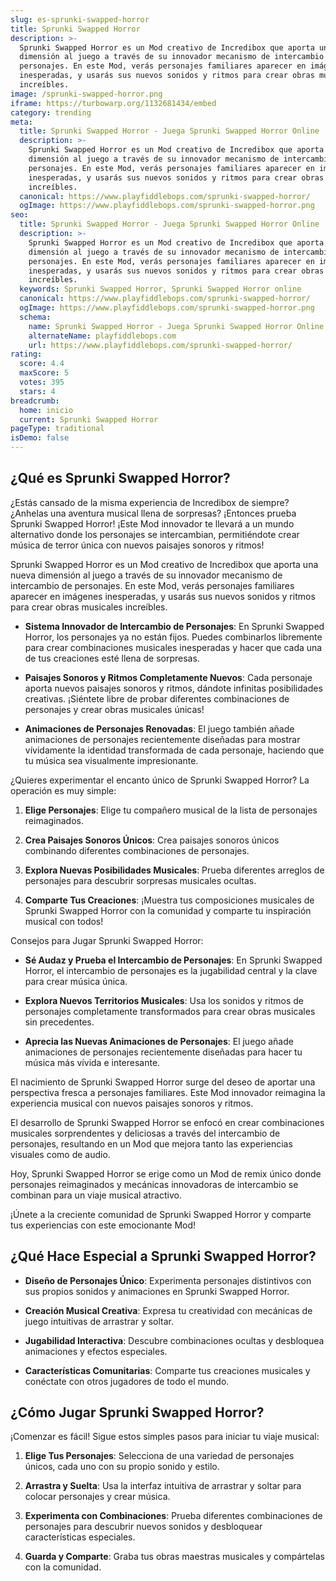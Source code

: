 ```yaml
---
slug: es-sprunki-swapped-horror
title: Sprunki Swapped Horror
description: >-
  Sprunki Swapped Horror es un Mod creativo de Incredibox que aporta una nueva
  dimensión al juego a través de su innovador mecanismo de intercambio de
  personajes. En este Mod, verás personajes familiares aparecer en imágenes
  inesperadas, y usarás sus nuevos sonidos y ritmos para crear obras musicales
  increíbles.
image: /sprunki-swapped-horror.png
iframe: https://turbowarp.org/1132681434/embed
category: trending
meta:
  title: Sprunki Swapped Horror - Juega Sprunki Swapped Horror Online
  description: >-
    Sprunki Swapped Horror es un Mod creativo de Incredibox que aporta una nueva
    dimensión al juego a través de su innovador mecanismo de intercambio de
    personajes. En este Mod, verás personajes familiares aparecer en imágenes
    inesperadas, y usarás sus nuevos sonidos y ritmos para crear obras musicales
    increíbles.
  canonical: https://www.playfiddlebops.com/sprunki-swapped-horror/
  ogImage: https://www.playfiddlebops.com/sprunki-swapped-horror.png
seo:
  title: Sprunki Swapped Horror - Juega Sprunki Swapped Horror Online
  description: >-
    Sprunki Swapped Horror es un Mod creativo de Incredibox que aporta una nueva
    dimensión al juego a través de su innovador mecanismo de intercambio de
    personajes. En este Mod, verás personajes familiares aparecer en imágenes
    inesperadas, y usarás sus nuevos sonidos y ritmos para crear obras musicales
    increíbles.
  keywords: Sprunki Swapped Horror, Sprunki Swapped Horror online
  canonical: https://www.playfiddlebops.com/sprunki-swapped-horror/
  ogImage: https://www.playfiddlebops.com/sprunki-swapped-horror.png
  schema:
    name: Sprunki Swapped Horror - Juega Sprunki Swapped Horror Online
    alternateName: playfiddlebops.com
    url: https://www.playfiddlebops.com/sprunki-swapped-horror/
rating:
  score: 4.4
  maxScore: 5
  votes: 395
  stars: 4
breadcrumb:
  home: inicio
  current: Sprunki Swapped Horror
pageType: traditional
isDemo: false
---
```


## ¿Qué es Sprunki Swapped Horror?

¿Estás cansado de la misma experiencia de Incredibox de siempre? ¿Anhelas una aventura musical llena de sorpresas? ¡Entonces prueba Sprunki Swapped Horror! ¡Este Mod innovador te llevará a un mundo alternativo donde los personajes se intercambian, permitiéndote crear música de terror única con nuevos paisajes sonoros y ritmos!

Sprunki Swapped Horror es un Mod creativo de Incredibox que aporta una nueva dimensión al juego a través de su innovador mecanismo de intercambio de personajes. En este Mod, verás personajes familiares aparecer en imágenes inesperadas, y usarás sus nuevos sonidos y ritmos para crear obras musicales increíbles.

- **Sistema Innovador de Intercambio de Personajes**: En Sprunki Swapped Horror, los personajes ya no están fijos. Puedes combinarlos libremente para crear combinaciones musicales inesperadas y hacer que cada una de tus creaciones esté llena de sorpresas.

- **Paisajes Sonoros y Ritmos Completamente Nuevos**: Cada personaje aporta nuevos paisajes sonoros y ritmos, dándote infinitas posibilidades creativas. ¡Siéntete libre de probar diferentes combinaciones de personajes y crear obras musicales únicas!

- **Animaciones de Personajes Renovadas**: El juego también añade animaciones de personajes recientemente diseñadas para mostrar vívidamente la identidad transformada de cada personaje, haciendo que tu música sea visualmente impresionante.

¿Quieres experimentar el encanto único de Sprunki Swapped Horror? La operación es muy simple:

1. **Elige Personajes**: Elige tu compañero musical de la lista de personajes reimaginados.

1. **Crea Paisajes Sonoros Únicos**: Crea paisajes sonoros únicos combinando diferentes combinaciones de personajes.

1. **Explora Nuevas Posibilidades Musicales**: Prueba diferentes arreglos de personajes para descubrir sorpresas musicales ocultas.

1. **Comparte Tus Creaciones**: ¡Muestra tus composiciones musicales de Sprunki Swapped Horror con la comunidad y comparte tu inspiración musical con todos!

Consejos para Jugar Sprunki Swapped Horror:

- **Sé Audaz y Prueba el Intercambio de Personajes**: En Sprunki Swapped Horror, el intercambio de personajes es la jugabilidad central y la clave para crear música única.

- **Explora Nuevos Territorios Musicales**: Usa los sonidos y ritmos de personajes completamente transformados para crear obras musicales sin precedentes.

- **Aprecia las Nuevas Animaciones de Personajes**: El juego añade animaciones de personajes recientemente diseñadas para hacer tu música más vívida e interesante.

El nacimiento de Sprunki Swapped Horror surge del deseo de aportar una perspectiva fresca a personajes familiares. Este Mod innovador reimagina la experiencia musical con nuevos paisajes sonoros y ritmos.

El desarrollo de Sprunki Swapped Horror se enfocó en crear combinaciones musicales sorprendentes y deliciosas a través del intercambio de personajes, resultando en un Mod que mejora tanto las experiencias visuales como de audio.

Hoy, Sprunki Swapped Horror se erige como un Mod de remix único donde personajes reimaginados y mecánicas innovadoras de intercambio se combinan para un viaje musical atractivo.

¡Únete a la creciente comunidad de Sprunki Swapped Horror y comparte tus experiencias con este emocionante Mod!

## ¿Qué Hace Especial a Sprunki Swapped Horror?

- **Diseño de Personajes Único**: Experimenta personajes distintivos con sus propios sonidos y animaciones en Sprunki Swapped Horror.

- **Creación Musical Creativa**: Expresa tu creatividad con mecánicas de juego intuitivas de arrastrar y soltar.

- **Jugabilidad Interactiva**: Descubre combinaciones ocultas y desbloquea animaciones y efectos especiales.

- **Características Comunitarias**: Comparte tus creaciones musicales y conéctate con otros jugadores de todo el mundo.

## ¿Cómo Jugar Sprunki Swapped Horror?

¡Comenzar es fácil! Sigue estos simples pasos para iniciar tu viaje musical:

1. **Elige Tus Personajes**: Selecciona de una variedad de personajes únicos, cada uno con su propio sonido y estilo.

1. **Arrastra y Suelta**: Usa la interfaz intuitiva de arrastrar y soltar para colocar personajes y crear música.

1. **Experimenta con Combinaciones**: Prueba diferentes combinaciones de personajes para descubrir nuevos sonidos y desbloquear características especiales.

1. **Guarda y Comparte**: Graba tus obras maestras musicales y compártelas con la comunidad.